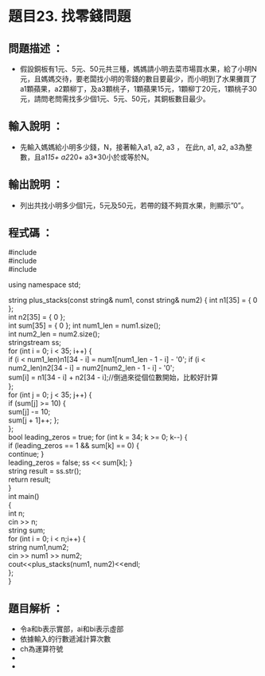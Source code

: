 # 題目23. 找零錢問題

## 問題描述 ：

* 假設銅板有1元、5元、50元共三種，媽媽請小明去菜市場買水果，給了小明N元，且媽媽交待，要老闆找小明的零錢的數目要最少，而小明到了水果攤買了a1顆蘋果，a2顆柳丁，及a3顆桃子，1顆蘋果15元，1顆柳丁20元，1顆桃子30元，請問老問需找多少個1元、5元、50元，其銅板數目最少。

## 輸入說明 ：

* 先輸入媽媽給小明多少錢，N，接著輸入a1, a2, a3 ， 在此n, a1, a2, a3為整數，且a1*15+ a2*20+ a3*30小於或等於N。
## 輸出說明 ：

* 列出共找小明多少個1元，5元及50元，若帶的錢不夠買水果，則顯示”0”。

## 程式碼 ：


#include<iostream>    
#include<string>    
#include<sstream>  
    
    
using namespace std;    
    
string plus_stacks(const string& num1, const string& num2) 
{
    int n1[35] = { 0 };    
    int n2[35] = { 0 };    
    int sum[35] = { 0 };
    int num1_len = num1.size();    
    int num2_len = num2.size();    
    stringstream ss;     
    for (int i = 0; i < 35; i++) 
    {    
        if (i < num1_len)n1[34 - i] = num1[num1_len - 1 - i] - '0'; 
        if (i < num2_len)n2[34 - i] = num2[num2_len - 1 - i] - '0';    
        sum[i] = n1[34 - i] + n2[34 - i];//倒過來從個位數開始，比較好計算    
    };     
    for (int j = 0; j < 35; j++)
    {   
        if (sum[j] >= 10) 
        {  
            sum[j] -= 10;  
            sum[j + 1]++;
        };    
    };    
    bool leading_zeros = true;
    for (int k = 34; k >= 0; k--) 
    {  
        if (leading_zeros == 1 && sum[k] == 0) 
        {    
            continue;
        }    
        leading_zeros = false;
        ss << sum[k];
    }    
    string result = ss.str();   
    return result;    
}    
int main()    
{    
    int n;    
    cin >> n;    
    string sum;    
    for (int i = 0; i < n;i++) 
    {    
        string num1,num2;    
        cin >> num1 >> num2;    
        cout<<plus_stacks(num1, num2)<<endl;           
    };    
}  


## 題目解析 ：

*  令a和b表示實部，ai和bi表示虛部
*  依據輸入的行數遞減計算次數
*  ch為運算符號 
*  
*  

